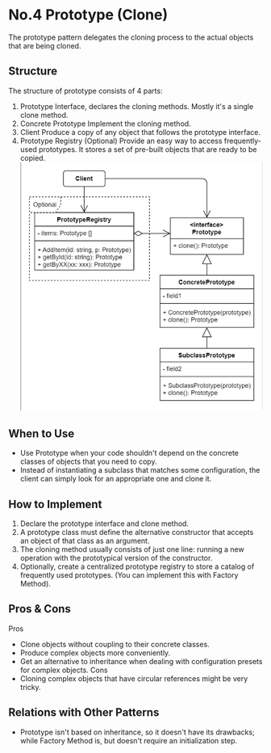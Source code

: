 # No.4 Prototype (Clone)
The prototype pattern delegates the cloning process to the actual objects that are being cloned.

## Structure
The structure of prototype consists of 4 parts:
1. Prototype
  Interface, declares the cloning methods. Mostly it's a single clone method.
2. Concrete Prototype
  Implement the cloning method.
3. Client
  Produce a copy of any object that follows the prototype interface.
4. Prototype Registry (Optional)
  Provide an easy way to access frequently-used prototypes. It stores a set of pre-built objects that are ready to be copied.
![avatar](structure.png)

## When to Use
- Use Prototype when your code shouldn't depend on the concrete classes of objects that you need to copy.
- Instead of instantiating a subclass that matches some configuration, the client can simply look for an appropriate one and clone it.

## How to Implement
1. Declare the prototype interface and clone method.
2. A prototype class must define the alternative constructor that accepts an object of that class as an argument.
3. The cloning method usually consists of just one line: running a new operation with the prototypical version of the constructor.
4. Optionally, create a centralized prototype registry to store a catalog of frequently used prototypes. (You can implement this with Factory Method).

## Pros & Cons
Pros
- Clone objects without coupling to their concrete classes.
- Produce complex objects more conveniently.
- Get an alternative to inheritance when dealing with configuration presets for complex objects.
Cons
- Cloning complex objects that have circular references might be very tricky.

## Relations with Other Patterns
- Prototype isn't based on inheritance, so it doesn't have its drawbacks; while Factory Method is, but doesn't require an initialization step.
